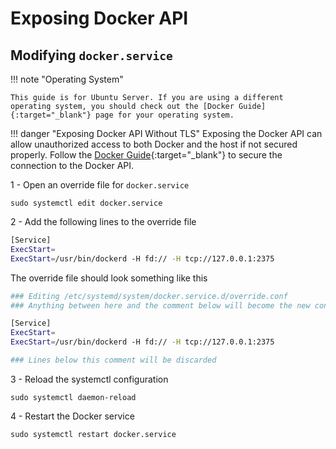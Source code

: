 # Exposing Docker API

## Modifying `docker.service`

!!! note "Operating System"

    This guide is for Ubuntu Server. If you are using a different operating system, you should check out the [Docker Guide]{:target="_blank"} page for your operating system.
    
[Docker Guide]: https://docs.docker.com/engine/install/

!!! danger "Exposing Docker API Without TLS"
    Exposing the Docker API can allow unauthorized access to both Docker and the host if not secured properly. Follow the [Docker Guide]{:target="_blank"} to secure the connection to the Docker API.

[Docker Guide]: https://docs.docker.com/engine/security/protect-access/

1 - Open an override file for `docker.service`

```
sudo systemctl edit docker.service
```

2 - Add the following lines to the override file

``` bash
[Service]
ExecStart=
ExecStart=/usr/bin/dockerd -H fd:// -H tcp://127.0.0.1:2375
```

The override file should look something like this

``` bash
### Editing /etc/systemd/system/docker.service.d/override.conf
### Anything between here and the comment below will become the new contents of the file

[Service]
ExecStart=
ExecStart=/usr/bin/dockerd -H fd:// -H tcp://127.0.0.1:2375

### Lines below this comment will be discarded
```

3 - Reload the systemctl configuration

```
sudo systemctl daemon-reload
```

4 - Restart the Docker service

```
sudo systemctl restart docker.service
```